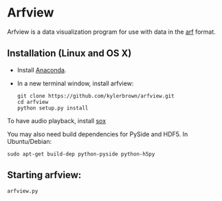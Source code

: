 Arfview
========

Arfview is a data visualization program for use with data in the [arf](https://github.com/dmeliza/arf/) format.

Installation (Linux and OS X)
------------
  * Install [Anaconda](https://store.continuum.io/cshop/anaconda/).
  * In a new terminal window, install arfview:

        git clone https://github.com/kylerbrown/arfview.git
        cd arfview
        python setup.py install

To have audio playback, install [sox](http://sox.sourceforge.net/)

You may also need build dependencies for PySide and HDF5. In Ubuntu/Debian:

    sudo apt-get build-dep python-pyside python-h5py

Starting arfview:
-----------------

    arfview.py

